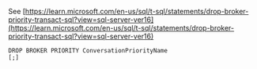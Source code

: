 See [https://learn.microsoft.com/en-us/sql/t-sql/statements/drop-broker-priority-transact-sql?view=sql-server-ver16](https://learn.microsoft.com/en-us/sql/t-sql/statements/drop-broker-priority-transact-sql?view=sql-server-ver16)
```
DROP BROKER PRIORITY ConversationPriorityName  
[;]
```

